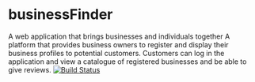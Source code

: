 # businessFinder
A web application that brings businesses and individuals together
A platform that provides business owners to register and display their business profiles to potential customers. 
Customers can log in the application and view a catalogue of registered businesses and be able to give reviews.
[![Build Status](https://travis-ci.org/dennohtu/businessFinder.svg?branch=complete)](https://travis-ci.org/dennohtu/businessFinder)
